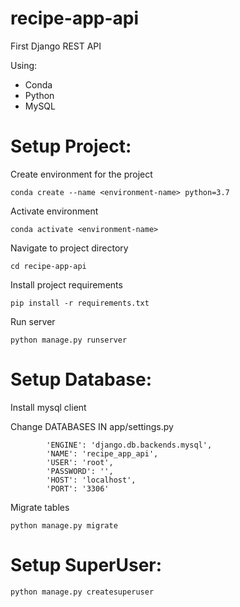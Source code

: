 # recipe-app-api

First Django REST API

Using: 
<ul>
<li>Conda</li>
<li>Python</li>
<li>MySQL</li>
</ul>

<h1>Setup Project:</h1>

Create environment for the project

```
conda create --name <environment-name> python=3.7
```

Activate environment

```
conda activate <environment-name>
```

Navigate to project directory

```
cd recipe-app-api
```

Install project requirements 

```
pip install -r requirements.txt
```

Run server 

```
python manage.py runserver
```

<h1>Setup Database:</h1>

Install mysql client


Change DATABASES IN app/settings.py

```
        'ENGINE': 'django.db.backends.mysql',
        'NAME': 'recipe_app_api',
        'USER': 'root',
        'PASSWORD': '',
        'HOST': 'localhost',
        'PORT': '3306'
```

Migrate tables

```
python manage.py migrate
```

<h1>Setup SuperUser:</h1>

```
python manage.py createsuperuser
```

